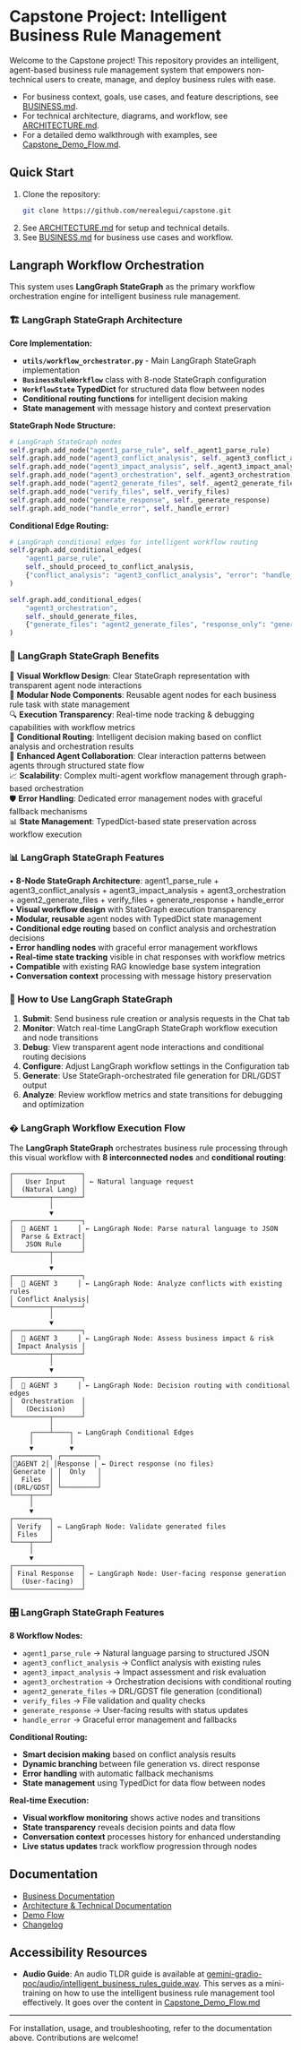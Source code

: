 # Capstone Project: Intelligent Business Rule Management

Welcome to the Capstone project! This repository provides an intelligent, agent-based business rule management system that empowers non-technical users to create, manage, and deploy business rules with ease.

- For business context, goals, use cases, and feature descriptions, see [BUSINESS.md](./BUSINESS.md).
- For technical architecture, diagrams, and workflow, see [ARCHITECTURE.md](./ARCHITECTURE.md).
- For a detailed demo walkthrough with examples, see [Capstone_Demo_Flow.md](./Capstone_Demo_Flow.md).

## Quick Start

1. Clone the repository:
    ```bash
    git clone https://github.com/nerealegui/capstone.git
    ```
2. See [ARCHITECTURE.md](./ARCHITECTURE.md) for setup and technical details.
3. See [BUSINESS.md](./BUSINESS.md) for business use cases and workflow.

## Langraph Workflow Orchestration

This system uses **LangGraph StateGraph** as the primary workflow orchestration engine for intelligent business rule management.

### 🏗️ LangGraph StateGraph Architecture

**Core Implementation:**
- **`utils/workflow_orchestrator.py`** - Main LangGraph StateGraph implementation
- **`BusinessRuleWorkflow`** class with 8-node StateGraph configuration
- **`WorkflowState` TypedDict** for structured data flow between nodes
- **Conditional routing functions** for intelligent decision making
- **State management** with message history and context preservation

**StateGraph Node Structure:**
```python
# LangGraph StateGraph nodes
self.graph.add_node("agent1_parse_rule", self._agent1_parse_rule)
self.graph.add_node("agent3_conflict_analysis", self._agent3_conflict_analysis)  
self.graph.add_node("agent3_impact_analysis", self._agent3_impact_analysis)
self.graph.add_node("agent3_orchestration", self._agent3_orchestration)
self.graph.add_node("agent2_generate_files", self._agent2_generate_files)
self.graph.add_node("verify_files", self._verify_files)
self.graph.add_node("generate_response", self._generate_response)
self.graph.add_node("handle_error", self._handle_error)
```

**Conditional Edge Routing:**
```python
# LangGraph conditional edges for intelligent workflow routing
self.graph.add_conditional_edges(
    "agent1_parse_rule", 
    self._should_proceed_to_conflict_analysis,
    {"conflict_analysis": "agent3_conflict_analysis", "error": "handle_error"}
)

self.graph.add_conditional_edges(
    "agent3_orchestration",
    self._should_generate_files, 
    {"generate_files": "agent2_generate_files", "response_only": "generate_response", "error": "handle_error"}
)
```

### 🚀 LangGraph StateGraph Benefits

🎯 **Visual Workflow Design**: Clear StateGraph representation with transparent agent node interactions  
🔧 **Modular Node Components**: Reusable agent nodes for each business rule task with state management  
🔍 **Execution Transparency**: Real-time node tracking & debugging capabilities with workflow metrics  
🌊 **Conditional Routing**: Intelligent decision making based on conflict analysis and orchestration results  
🤝 **Enhanced Agent Collaboration**: Clear interaction patterns between agents through structured state flow  
📈 **Scalability**: Complex multi-agent workflow management through graph-based orchestration  
🛡️ **Error Handling**: Dedicated error management nodes with graceful fallback mechanisms  
📊 **State Management**: TypedDict-based state preservation across workflow execution  

### 📊 LangGraph StateGraph Features

• **8-Node StateGraph Architecture**: agent1_parse_rule + agent3_conflict_analysis + agent3_impact_analysis + agent3_orchestration + agent2_generate_files + verify_files + generate_response + handle_error  
• **Visual workflow design** with StateGraph execution transparency  
• **Modular, reusable** agent nodes with TypedDict state management  
• **Conditional edge routing** based on conflict analysis and orchestration decisions  
• **Error handling nodes** with graceful error management workflows  
• **Real-time state tracking** visible in chat responses with workflow metrics  
• **Compatible** with existing RAG knowledge base system integration  
• **Conversation context** processing with message history preservation  

### 📖 How to Use LangGraph StateGraph

1. **Submit**: Send business rule creation or analysis requests in the Chat tab
2. **Monitor**: Watch real-time LangGraph StateGraph workflow execution and node transitions  
3. **Debug**: View transparent agent node interactions and conditional routing decisions
4. **Configure**: Adjust LangGraph workflow settings in the Configuration tab
5. **Generate**: Use StateGraph-orchestrated file generation for DRL/GDST output
6. **Analyze**: Review workflow metrics and state transitions for debugging and optimization

### � LangGraph Workflow Execution Flow

The **LangGraph StateGraph** orchestrates business rule processing through this visual workflow with **8 interconnected nodes** and **conditional routing**:

```
┌─────────────────┐
│   User Input    │ ← Natural language request  
│  (Natural Lang) │
└─────────┬───────┘
          │
          ▼
┌─────────────────┐
│  🤖 AGENT 1     │ ← LangGraph Node: Parse natural language to JSON
│  Parse & Extract│
│   JSON Rule     │  
└─────────┬───────┘
          │
          ▼
┌─────────────────┐
│  🤖 AGENT 3     │ ← LangGraph Node: Analyze conflicts with existing rules
│ Conflict Analysis│
└─────────┬───────┘
          │
          ▼
┌─────────────────┐
│  🤖 AGENT 3     │ ← LangGraph Node: Assess business impact & risk
│ Impact Analysis │
└─────────┬───────┘
          │
          ▼
┌─────────────────┐
│  🤖 AGENT 3     │ ← LangGraph Node: Decision routing with conditional edges
│  Orchestration  │
│   (Decision)    │
└─────────┬───────┘
          │
     ┌────┴────┐ ← LangGraph Conditional Edges
     │         │
     ▼         ▼
┌─────────┐ ┌─────────┐
│🤖AGENT 2│ │Response │ ← Direct response (no files)
│Generate │ │  Only   │
│  Files  │ │         │
│(DRL/GDST│ └─────────┘
└────┬────┘
     │
     ▼
┌─────────┐
│ Verify  │ ← LangGraph Node: Validate generated files
│ Files   │
└────┬────┘
     │
     ▼
┌─────────────────┐
│ Final Response  │ ← LangGraph Node: User-facing response generation
│  (User-facing)  │
└─────────────────┘
```

### 🎛️ LangGraph StateGraph Features

**8 Workflow Nodes:**
- `agent1_parse_rule` → Natural language parsing to structured JSON
- `agent3_conflict_analysis` → Conflict analysis with existing rules
- `agent3_impact_analysis` → Impact assessment and risk evaluation  
- `agent3_orchestration` → Orchestration decisions with conditional routing
- `agent2_generate_files` → DRL/GDST file generation (conditional)
- `verify_files` → File validation and quality checks
- `generate_response` → User-facing results with status updates
- `handle_error` → Graceful error management and fallbacks

**Conditional Routing:**
- **Smart decision making** based on conflict analysis results
- **Dynamic branching** between file generation vs. direct response
- **Error handling** with automatic fallback mechanisms
- **State management** using TypedDict for data flow between nodes

**Real-time Execution:**
- **Visual workflow monitoring** shows active nodes and transitions
- **State transparency** reveals decision points and data flow
- **Conversation context** processes history for enhanced understanding
- **Live status updates** track workflow progression through nodes

## Documentation
- [Business Documentation](./BUSINESS.md)
- [Architecture & Technical Documentation](./ARCHITECTURE.md)
- [Demo Flow](./Capstone_Demo_Flow.md)
- [Changelog](./gemini-gradio-poc/docs/CHANGELOG.md)

## Accessibility Resources
- **Audio Guide**: An audio TLDR guide is available at [gemini-gradio-poc/audio/intelligent_business_rules_guide.wav](./gemini-gradio-poc/audio/intelligent_business_rules_guide.wav). This serves as a mini-training on how to use the intelligent business rule management tool effectively. It goes over the content in [Capstone_Demo_Flow.md](https://github.com/nerealegui/capstone/blob/fee758e35c16387e2ca0d3a7cf4c659a1b7761b7/Capstone_Demo_Flow.md)

---

For installation, usage, and troubleshooting, refer to the documentation above. Contributions are welcome!
